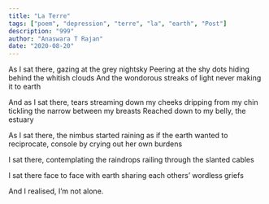 ```yaml
---
title: "La Terre"
tags: ["poem", "depression", "terre", "la", "earth", "Post"]
description: "999"
author: "Anaswara T Rajan"
date: "2020-08-20"
---
```


As I sat there, gazing at the grey nightsky
Peering at the shy dots
hiding behind the whitish clouds
And the wondorous streaks of light
never making it to earth

And as I sat there, tears streaming down my cheeks
dripping from my chin
tickling the narrow between my breasts
Reached down to my belly, the estuary

As I sat there, the nimbus started raining
as if the earth wanted to reciprocate,
console by crying out her own burdens

I sat there, contemplating the raindrops
railing through the slanted cables

I sat there face to face with earth
sharing each others’ wordless griefs

And I realised, I’m not alone.
